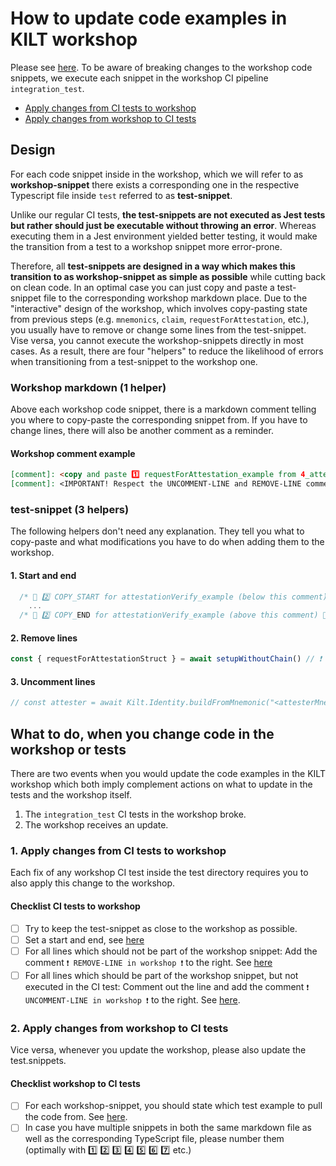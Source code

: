 # How to update code examples in KILT workshop

Please see [here](https://github.com/KILTprotocol/organizational/wiki/How-to-update-code-examples-in-the-KILT-workshop). To be aware of breaking changes to the workshop code snippets, we execute each snippet in the workshop CI pipeline `integration_test`.

- [Apply changes from CI tests to workshop](#1-apply-changes-from-ci-tests-to-workshop)
- [Apply changes from workshop to CI tests](#2-apply-changes-from-workshop-to-ci-tests)

## Design

For each code snippet inside in the workshop, which we will refer to as **workshop-snippet** there exists a corresponding one in the respective Typescript file inside `test` referred to as **test-snippet**.

Unlike our regular CI tests, **the test-snippets are not executed as Jest tests but rather should just be executable without throwing an error**.
Whereas executing them in a Jest environment yielded better testing, it would make the transition from a test to a workshop snippet more error-prone.

Therefore, all **test-snippets are designed in a way which makes this transition to as workshop-snippet as simple as possible** while cutting back on clean code.
In an optimal case you can just copy and paste a test-snippet file to the corresponding workshop markdown place.
Due to the "interactive" design of the workshop, which involves copy-pasting state from previous steps (e.g. `mnemonics`, `claim`, `requestForAttestation`, etc.), you usually have to remove or change some lines from the test-snippet.
Vise versa, you cannot execute the workshop-snippets directly in most cases.
As a result, there are four "helpers" to reduce the likelihood of errors when transitioning from a test-snippet to the workshop one.

### Workshop markdown (1 helper)

Above each workshop code snippet, there is a markdown comment telling you where to copy-paste the corresponding snippet from. If you have to change lines, there will also be another comment as a reminder.

#### Workshop comment example

```markdown
[comment]: <copy and paste 1️⃣ requestForAttestation_example from 4_attestation.ts>
[comment]: <IMPORTANT! Respect the UNCOMMENT-LINE and REMOVE-LINE comments>
```

### test-snippet (3 helpers)

The following helpers don't need any explanation. They tell you what to copy-paste and what modifications you have to do when adding them to the workshop.

#### 1. Start and end

```javascript
  /* 🚧 2️⃣ COPY_START for attestationVerify_example (below this comment) 🚧  */
    ...
  /* 🚧 2️⃣ COPY_END for attestationVerify_example (above this comment) 🚧  */
```

#### 2. Remove lines

```javascript
const { requestForAttestationStruct } = await setupWithoutChain() // ❗️ REMOVE-LINE in workshop ❗️
```

#### 3. Uncomment lines

```javascript
// const attester = await Kilt.Identity.buildFromMnemonic("<attesterMnemonic>"); //❗️ UNCOMMENT-LINE in workshop ❗️
```

## What to do, when you change code in the workshop or tests

There are two events when you would update the code examples in the KILT workshop which both imply complement actions on what to update in the tests and the workshop itself.

1. The `integration_test` CI tests in the workshop broke.
2. The workshop receives an update.

### 1. Apply changes from CI tests to workshop

Each fix of any workshop CI test inside the test directory requires you to also apply this change to the workshop.

#### Checklist CI tests to workshop

- [ ] Try to keep the test-snippet as close to the workshop as possible.
- [ ] Set a start and end, see [here](#1-start-and-end)
- [ ] For all lines which should not be part of the workshop snippet: Add the comment `❗️ REMOVE-LINE in workshop ❗️` to the right. See [here](#2-remove-lines)
- [ ] For all lines which should be part of the workshop snippet, but not executed in the CI test: Comment out the line and add the comment `❗️ UNCOMMENT-LINE in workshop ❗️` to the right. See [here](#3-uncomment-lines).

### 2. Apply changes from workshop to CI tests

Vice versa, whenever you update the workshop, please also update the test.snippets.

#### Checklist workshop to CI tests

- [ ] For each workshop-snippet, you should state which test example to pull the code from. See [here](#workshop-comment-example).
- [ ] In case you have multiple snippets in both the same markdown file as well as the corresponding TypeScript file, please number them (optimally with 1️⃣ 2️⃣ 3️⃣ 4️⃣ 5️⃣ 6️⃣ 7️⃣ etc.)
